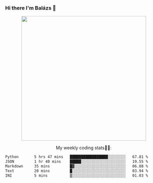 ### Hi there I'm Balázs 👋
  
<p align="center">
  <img width="400" src="https://github-readme-stats.vercel.app/api/top-langs/?username=bkutasi&size_weight=0.5&count_weight=0.5&hide=jupyter%20notebook&layout=compact&theme=tokyonight">
</p>
<p align="center">
My weekly coding stats👨‍💻:
</p>
<!--START_SECTION:waka-->

```txt
Python       5 hrs 47 mins   █████████████████░░░░░░░░   67.81 %
JSON         1 hr 40 mins    █████░░░░░░░░░░░░░░░░░░░░   19.55 %
Markdown     35 mins         █▓░░░░░░░░░░░░░░░░░░░░░░░   06.88 %
Text         20 mins         █░░░░░░░░░░░░░░░░░░░░░░░░   03.94 %
INI          5 mins          ▒░░░░░░░░░░░░░░░░░░░░░░░░   01.03 %
```

<!--END_SECTION:waka-->



<!--
**bkutasi/bkutasi** is a ✨ _special_ ✨ repository because its `README.md` (this file) appears on your GitHub profile.

Here are some ideas to get you started:

- 🔭 I’m currently working on ...
- 🌱 I’m currently learning ...
- 👯 I’m looking to collaborate on ...
- 🤔 I’m looking for help with ...
- 💬 Ask me about ...
- 📫 How to reach me: ...
- 😄 Pronouns: ...
- ⚡ Fun fact: ...
-->
